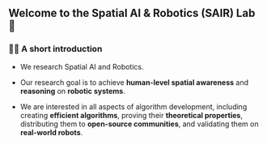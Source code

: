 ## Welcome to the Spatial AI & Robotics (SAIR) Lab 🙌

### 🙋‍♀️ A short introduction

- We research Spatial AI and Robotics.

- Our research goal is to achieve **human-level spatial awareness** and **reasoning** on **robotic systems**.

- We are interested in all aspects of algorithm development, including creating **efficient algorithms**,
proving their **theoretical properties**, distributing them to **open-source communities**, and validating
them on **real-world robots**.
